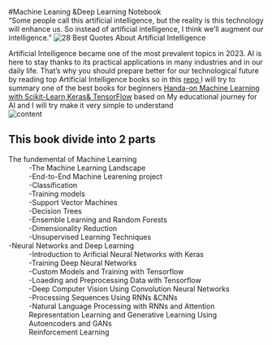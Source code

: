 #Machine Leaning &Deep Learning Notebook<br> 
“Some people call this artificial intelligence, but the reality is this technology will enhance us. So instead of artificial intelligence, I think we’ll augment our intelligence.”
![28 Best Quotes About Artificial Intelligence](https://user-images.githubusercontent.com/62572088/235643315-f3027c93-61af-4dd8-b669-15379d924c8c.jpeg)


Artificial Intelligence became one of the most prevalent topics in 2023. AI is here to stay thanks to its practical applications in many industries and in our daily life. That’s why you should prepare better for our technological future by reading top Artificial Intelligence books so in this <u>repo </u>I will try to summary one of the best books for  beginners <a href="https://www.oreilly.com/library/view/hands-on-machine-learning/9781492032632/">Handa-on Machine Learning with Scikit-Learn,Keras& TensorFlow</a>  based on  My educational journey for AI and I will try make it very simple to understand <br>
![content](https://user-images.githubusercontent.com/62572088/235645190-7684682b-a563-442f-a5ac-0da5afa798c7.jpeg)

<h2>This book divide into 2 parts</h2>
<dl>
  <dt>The fundemental of Machine Learning</dt>
  <dd>-The Machine Learning Landscape </dd>
  <dd>-End-to-End Machine Learening project </dd>
  <dd>-Classification</dd>
  <dd>-Training models </dd>
  <dd>-Support Vector Machines</dd>
  <dd>-Decision Trees</dd>
  <dd>-Ensemble Learning and Random Forests</dd>
  <dd>-Dimensionality Reduction</dd>
  <dd>-Unsupervised Learning Techniques</dd>
  <dt>-Neural Networks and Deep Learning</dt>
  <dd>-Introduction to Arificial Neural Networks with Keras</dd>
  <dd>-Training Deep Neural Networks</dd>
  <dd>-Custom Models and Training with Tensorflow</dd>
  <dd>-Loaeding and Preprocessing Data with Tensorflow </dd>
  <dd>-Deep Computer Vision Using Convolution Neural Networks </dd>
  <dd>-Processing Sequences Using RNNs &CNNs</dd>
  <dd>-Natural Language Processing with RNNs and Attention </dd>
  <dd>Representation Learning and Generative Learning Using Autoencoders and GANs</dd>
  <dd>Reinforcement Learning</dd>
</dl>
